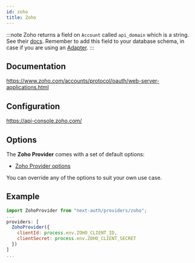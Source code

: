 ```yaml
---
id: zoho
title: Zoho
---
```


:::note
Zoho returns a field on `Account` called `api_domain` which is a string. See their [docs](https://www.zoho.com/accounts/protocol/oauth/web-apps/access-token.html). Remember to add this field to your database schema, in case if you are using an [Adapter](https://authjs.dev/reference/adapters).
:::

## Documentation

https://www.zoho.com/accounts/protocol/oauth/web-server-applications.html

## Configuration

https://api-console.zoho.com/

## Options

The **Zoho Provider** comes with a set of default options:

- [Zoho Provider options](https://github.com/nextauthjs/next-auth/blob/v4/packages/next-auth/src/providers/zoho.js)

You can override any of the options to suit your own use case.

## Example

```js
import ZohoProvider from "next-auth/providers/zoho";
...
providers: [
  ZohoProvider({
    clientId: process.env.ZOHO_CLIENT_ID,
    clientSecret: process.env.ZOHO_CLIENT_SECRET
  })
]
...
```
